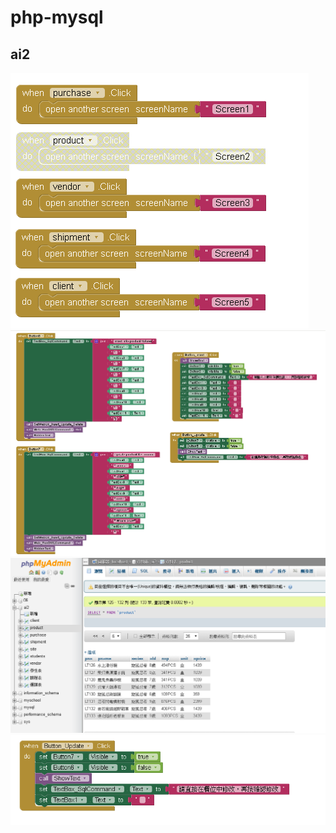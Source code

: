 # php-mysql
## ai2

![image](https://github.com/tsaiminghsu/php-mysql/blob/master/image/ai2_screenName.png)
![image](https://github.com/tsaiminghsu/php-mysql/blob/master/image/php_insertUpdate.png)
![image](https://github.com/tsaiminghsu/php-mysql/blob/master/image/php_product.png)
![image](https://github.com/tsaiminghsu/php-mysql/blob/master/image/php_update.png)
